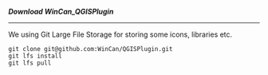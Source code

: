 ***Download WinCan_QGISPlugin***
___
We using Git Large File Storage for storing some icons, libraries etc. 
```
git clone git@github.com:WinCan/QGISPlugin.git
git lfs install
git lfs pull
```
